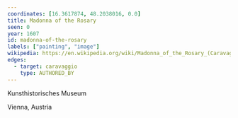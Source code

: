 ```yaml
---
coordinates: [16.3617874, 48.2038016, 0.0]
title: Madonna of the Rosary
seen: 0
year: 1607
id: madonna-of-the-rosary
labels: ["painting", "image"]
wikipedia: https://en.wikipedia.org/wiki/Madonna_of_the_Rosary_(Caravaggio)
edges:
  - target: caravaggio
    type: AUTHORED_BY
---
```



Kunsthistorisches Museum

Vienna, Austria